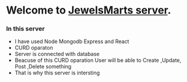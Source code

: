 # Welcome to [JewelsMarts server](https://jewels-mart.web.app).

### In this server
- I have used Node Mongodb Express and React
- CURD oparaton
- Server is connected with database
- Beacuse of this CURD oparation User will be able to Create ,Update, Post ,Delete something
- That is why this server is intersting
